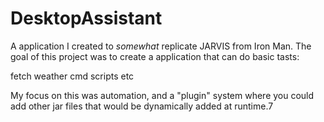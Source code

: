 # DesktopAssistant

A application I created to *somewhat* replicate JARVIS from Iron Man.  The goal of this project was to create a application that can do basic tasts:

fetch weather
cmd scripts
etc

My focus on this was automation, and a "plugin" system where you could add other jar files that would be dynamically added at runtime.7

